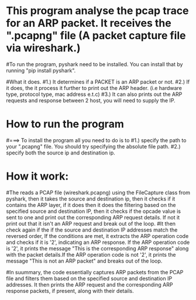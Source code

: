 # This program analyse the pcap trace for an ARP packet. It receives the ".pcapng" file (A packet capture file via wireshark.)
#To run the program, pyshark need to be installed. You can install that by running "pip install pyshark".

#What it does.
#1.) It determines if a PACKET is an ARP packet or not.
#2.) If it does, the it process it further to print out the ARP header. (i.e hardware type, protocol type, mac address e.t.c)
#3.) It can also prints out the ARP requests and response between 2 host, you will need to supply the IP.

# How to run the program

#===> To install the program all you need to do is to
#1.) specify the path to your ".pcapng" file. You should try specifying the absolute file path.
#2.) specify both the source ip  and  destination ip.

# How it work:

#The reads a PCAP file (wireshark.pcapng) using the FileCapture class from pyshark, then it takes the source and destination ip, then it checks if it contains the ARP layer, if it does then it does the filtering based on the specified source and destination IP, then it checks if the opcade value is sent to one and print out the corresponding ARP request details. If not it print out that it isn't an ARP request and break out of the loop. 
#It then check again if the if the source and destination IP addresses match the reversed order, If the conditions are met, it extracts the ARP operation code and checks if it is '2', indicating an ARP response. If the ARP operation code is '2', it prints the message "This is the corresponding ARP response" along with the packet details.If the ARP operation code is not '2', it prints the message "This is not an ARP packet" and breaks out of the loop.


#In suummary, the code essentially captures ARP packets from the PCAP file and filters them based on the specified source and destination IP addresses. It then prints the ARP request and the corresponding ARP response packets, if present, along with their details.





